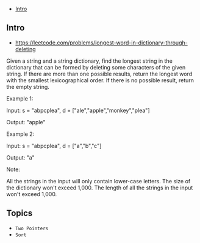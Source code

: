 - [Intro](#intro)

## Intro

- https://leetcode.com/problems/longest-word-in-dictionary-through-deleting


Given a string and a string dictionary, find the longest string in the dictionary that can be formed by deleting some characters of the given string. If there are more than one possible results, return the longest word with the smallest lexicographical order. If there is no possible result, return the empty string.

Example 1:

Input:
s = "abpcplea", d = ["ale","apple","monkey","plea"]

Output: 
"apple"

Example 2:

Input:
s = "abpcplea", d = ["a","b","c"]

Output: 
"a"

Note:

All the strings in the input will only contain lower-case letters.
The size of the dictionary won't exceed 1,000.
The length of all the strings in the input won't exceed 1,000.



## Topics

- `Two Pointers`
- `Sort`



